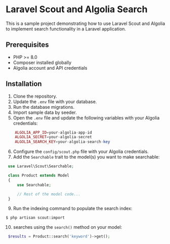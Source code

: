 # Laravel Scout and Algolia Search

This is a sample project demonstrating how to use Laravel Scout and Algolia to implement search functionality in a Laravel application.

## Prerequisites

- PHP >= 8.0
- Composer installed globally
- Algolia account and API credentials

## Installation

1. Clone the repository.
2. Update the `.env` file with your database.
3. Run the database migrations.
4. Import sample data  by seeder.
5. Open the `.env` file and update the following variables with your Algolia credentials:
```php
    ALGOLIA_APP_ID=your-algolia-app-id
    ALGOLIA_SECRET=your-algolia-secret
    ALGOLIA_SEARCH_KEY=your-algolia-search-key
```
6. Configure the `config/scout.php` file with your Algolia credentials.
8. Add the `Searchable` trait to the model(s) you want to make searchable:

 ```php
  use Laravel\Scout\Searchable;

  class Product extends Model
  {
      use Searchable;

      // Rest of the model code...
  }
  ```
  
9. Run the indexing command to populate the search index:
  ```
  $ php artisan scout:import
  ```
10. searches using the `search()` method on your model:
 ```php
  $results = Product::search('keyword')->get();
  ```
